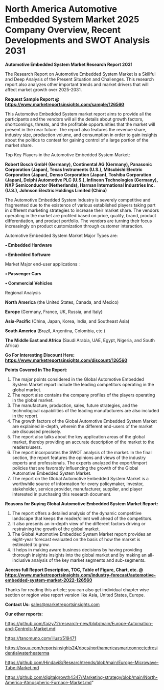 # North America Automotive Embedded System Market 2025 Company Overview, Recent Developments and SWOT Analysis 2031

<strong>Automotive Embedded System Market Research Report 2031</strong>

The Research Report on Automotive Embedded System Market is a Skillful and Deep Analysis of the Present Situation and Challenges. This research report also analyzes other important trends and market drivers that will affect market growth over 2025-2031.

<strong>Request Sample Report @ <a href=https://www.marketreportsinsights.com/sample/126560>https://www.marketreportsinsights.com/sample/126560</a></strong>

This Automotive Embedded System market report aims to provide all the participants and the vendors will all the details about growth factors, shortcomings, threats, and the profitable opportunities that the market will present in the near future. The report also features the revenue share, industry size, production volume, and consumption in order to gain insights about the politics to contest for gaining control of a large portion of the market share.

Top Key Players in the Automotive Embedded System Market:

<strong>Robert Bosch GmbH (Germany), Continental AG (Germany), Panasonic Corporation (Japan), Texas Instruments (U.S.), Mitsubishi Electric Corporation (Japan), Denso Corporation (Japan), Toshiba Corporation (Japan), Delphi Automotive PLC (U.S.), Infineon Technologies (Germany), NXP Semiconductor (Netherlands), Harman International Industries Inc. (U.S.), Johnson Electric Holdings Limited (China)</strong>

The Automotive Embedded System Industry is severely competitive and fragmented due to the existence of various established players taking part in different marketing strategies to increase their market share. The vendors operating in the market are profiled based on price, quality, brand, product differentiation, and product portfolio. The vendors are turning their focus increasingly on product customization through customer interaction.

Automotive Embedded System Market Major Types are:

<strong>• Embedded Hardware

• Embedded Software</strong>

Market Major end-user applications :

<strong>• Passenger Cars

• Commercial Vehicles</strong>

Regional Analysis

</u><strong><b>North America</b></strong> (the United States, Canada, and Mexico)

<strong><b>Europe </b></strong>(Germany, France, UK, Russia, and Italy)

<strong><b>Asia-Pacific</b></strong> (China, Japan, Korea, India, and Southeast Asia)

<strong><b>South America</b></strong> (Brazil, Argentina, Colombia, etc.)

<strong><b>The Middle East and Africa</b></strong> (Saudi Arabia, UAE, Egypt, Nigeria, and South Africa)

<strong>Go For Interesting Discount Here: <a href=https://www.marketreportsinsights.com/discount/126560>https://www.marketreportsinsights.com/discount/126560</a></strong>

<strong>Points Covered in The Report:</strong>
<ol>
  <li>The major points considered in the Global Automotive Embedded System Market report include the leading competitors operating in the global market.</li>
  <li>The report also contains the company profiles of the players operating in the global market.</li>
  <li>The manufacture, production, sales, future strategies, and the technological capabilities of the leading manufacturers are also included in the report.</li>
  <li>The growth factors of the Global Automotive Embedded System Market are explained in-depth, wherein the different end-users of the market are discussed precisely.</li>
  <li>The report also talks about the key application areas of the global market, thereby providing an accurate description of the market to the readers/users.</li>
  <li>The report incorporates the SWOT analysis of the market. In the final section, the report features the opinions and views of the industry experts and professionals. The experts analyzed the export/import policies that are favorably influencing the growth of the Global Automotive Embedded System Market.</li>
  <li>The report on the Global Automotive Embedded System Market is a worthwhile source of information for every policymaker, investor, stakeholder, service provider, manufacturer, supplier, and player interested in purchasing this research document.</li>
</ol>
<strong>Reasons for Buying Global Automotive Embedded System Market Report:</strong>

<ol>
  <li>The report offers a detailed analysis of the dynamic competitive landscape that keeps the reader/client well ahead of the competitors.</li>
  <li>It also presents an in-depth view of the different factors driving or restraining the growth of the global market.</li>
  <li>The Global Automotive Embedded System Market report provides an eight-year forecast evaluated on the basis of how the market is estimated to grow.</li>
  <li>It helps in making aware business decisions by having providing thorough insights insights into the global market and by making an all-inclusive analysis of the key market segments and sub-segments.</li>
</ol>
<strong>Access full Report Description, TOC, Table of Figure, Chart, etc. @ <a href=https://www.marketreportsinsights.com/industry-forecast/automotive-embedded-system-market-2022-126560>https://www.marketreportsinsights.com/industry-forecast/automotive-embedded-system-market-2022-126560</a></strong>


Thanks for reading this article; you can also get individual chapter wise section or region wise report version like Asia, United States, Europe.

<strong>Contact Us:</strong>
sales@marketreportsinsights.com

<strong>Our other reports:</strong>

<a href=https://github.com/faizy72/research-new/blob/main/Europe-Automation-and-Controls-Market.md>https://github.com/faizy72/research-new/blob/main/Europe-Automation-and-Controls-Market.md</a>

<a href=https://tanomuno.com/illust/519471>https://tanomuno.com/illust/519471</a>

<a href=https://issuu.com/reportsinsights24/docs/northamericasmartconnectedresidentialwaterheaterma>https://issuu.com/reportsinsights24/docs/northamericasmartconnectedresidentialwaterheaterma</a>

<a href=https://github.com/Hindavi8/Researchtrends/blob/main/Europe-Microwave-Tube-Market.md>https://github.com/Hindavi8/Researchtrends/blob/main/Europe-Microwave-Tube-Market.md</a>

<a href=https://github.com/digitalgrowth4347/Marketing-strategy/blob/main/North-America-Atmospheric-Furnace-Market.md>https://github.com/digitalgrowth4347/Marketing-strategy/blob/main/North-America-Atmospheric-Furnace-Market.md</a>"
